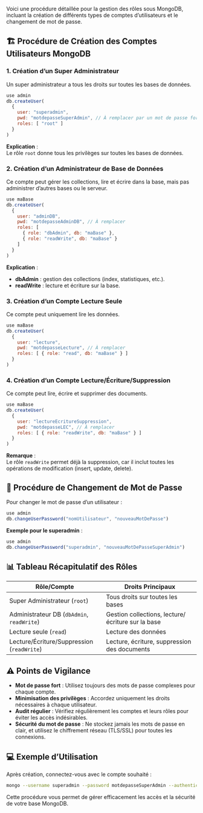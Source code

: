 Voici une procédure détaillée pour la gestion des rôles sous MongoDB, incluant la création de différents types de comptes d’utilisateurs et le changement de mot de passe.

## 🏗️ Procédure de Création des Comptes Utilisateurs MongoDB

### 1. **Création d’un Super Administrateur**

Un super administrateur a tous les droits sur toutes les bases de données.

```javascript
use admin
db.createUser(
  {
    user: "superadmin",
    pwd: "motdepasseSuperAdmin", // À remplacer par un mot de passe fort
    roles: [ "root" ]
  }
)
```

**Explication** :  
Le rôle `root` donne tous les privilèges sur toutes les bases de données.

### 2. **Création d’un Administrateur de Base de Données**

Ce compte peut gérer les collections, lire et écrire dans la base, mais pas administrer d’autres bases ou le serveur.

```javascript
use maBase
db.createUser(
  {
    user: "adminDB",
    pwd: "motdepasseAdminDB", // À remplacer
    roles: [
      { role: "dbAdmin", db: "maBase" },
      { role: "readWrite", db: "maBase" }
    ]
  }
)
```

**Explication** :  
- **dbAdmin** : gestion des collections (index, statistiques, etc.).
- **readWrite** : lecture et écriture sur la base.

### 3. **Création d’un Compte Lecture Seule**

Ce compte peut uniquement lire les données.

```javascript
use maBase
db.createUser(
  {
    user: "lecture",
    pwd: "motdepasseLecture", // À remplacer
    roles: [ { role: "read", db: "maBase" } ]
  }
)
```

### 4. **Création d’un Compte Lecture/Écriture/Suppression**

Ce compte peut lire, écrire et supprimer des documents.

```javascript
use maBase
db.createUser(
  {
    user: "lectureEcritureSuppression",
    pwd: "motdepasseLEC", // À remplacer
    roles: [ { role: "readWrite", db: "maBase" } ]
  }
)
```

**Remarque** :  
Le rôle `readWrite` permet déjà la suppression, car il inclut toutes les opérations de modification (insert, update, delete).

## 🔄 Procédure de Changement de Mot de Passe

Pour changer le mot de passe d’un utilisateur :

```javascript
use admin
db.changeUserPassword("nomUtilisateur", "nouveauMotDePasse")
```

**Exemple pour le superadmin** :
```javascript
use admin
db.changeUserPassword("superadmin", "nouveauMotDePasseSuperAdmin")
```

## 📊 Tableau Récapitulatif des Rôles

| Rôle/Compte                         | Droits Principaux                                      |
|--------------------------------------|--------------------------------------------------------|
| Super Administrateur (`root`)        | Tous droits sur toutes les bases                       |
| Administrateur DB (`dbAdmin`, `readWrite`) | Gestion collections, lecture/écriture sur la base |
| Lecture seule (`read`)               | Lecture des données                                    |
| Lecture/Écriture/Suppression (`readWrite`) | Lecture, écriture, suppression des documents     |

## ⚠️ Points de Vigilance

- **Mot de passe fort** : Utilisez toujours des mots de passe complexes pour chaque compte.
- **Minimisation des privilèges** : Accordez uniquement les droits nécessaires à chaque utilisateur.
- **Audit régulier** : Vérifiez régulièrement les comptes et leurs rôles pour éviter les accès indésirables.
- **Sécurité du mot de passe** : Ne stockez jamais les mots de passe en clair, et utilisez le chiffrement réseau (TLS/SSL) pour toutes les connexions.

## 💻 Exemple d’Utilisation

Après création, connectez-vous avec le compte souhaité :
```bash
mongo --username superadmin --password motdepasseSuperAdmin --authenticationDatabase admin
```

Cette procédure vous permet de gérer efficacement les accès et la sécurité de votre base MongoDB.